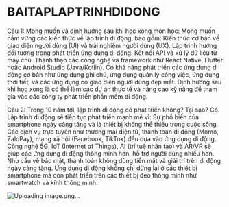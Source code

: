 # BAITAPLAPTRINHDIDONG
Câu 1: Mong muốn và định hướng sau khi học xong môn học:
Mong muốn nắm vững các kiến thức về lập trình di động, bao gồm: Kiến thức cơ bản về giao diện người dùng (UI) và trải nghiệm người dùng (UX). Lập trình hướng đối tượng trong phát triển ứng dụng di động. Kết nối API và xử lý dữ liệu từ máy chủ. Thành thạo các công nghệ và framework như React Native, Flutter hoặc Android Studio (Java/Kotlin). Có khả năng phát triển các ứng dụng di động cơ bản như ứng dụng ghi chú, ứng dụng quản lý công việc, ứng dụng thời tiết, và các ứng dụng có giao diện người dùng đẹp mắt. Định hướng sau khi học xong là có thể làm các dự án thực tế và nâng cao kỹ năng để tham gia vào các công ty phát triển phần mềm di động.

Câu 2: Trong 10 năm tới, lập trình di động có phát triển không? Tại sao?
Có. Lập trình di động sẽ tiếp tục phát triển mạnh mẽ vì: Sự phổ biến của smartphone ngày càng tăng và là thiết bị không thể thiếu trong cuộc sống. Các dịch vụ trực tuyến như thương mại điện tử, thanh toán di động (Momo, ZaloPay), mạng xã hội (Facebook, TikTok) đều dựa vào ứng dụng di động. Công nghệ 5G, IoT (Internet of Things), AI (trí tuệ nhân tạo) và AR/VR sẽ giúp các ứng dụng di động thông minh hơn, hỗ trợ người dùng nhiều hơn. Nhu cầu về bảo mật, thanh toán không dùng tiền mặt và giải trí trên di động ngày càng tăng. Ứng dụng di động không chỉ dừng lại ở các thiết bị smartphone mà còn phát triển trên các thiết bị đeo thông minh như smartwatch và kính thông minh.


![Uploading image.png…]()

